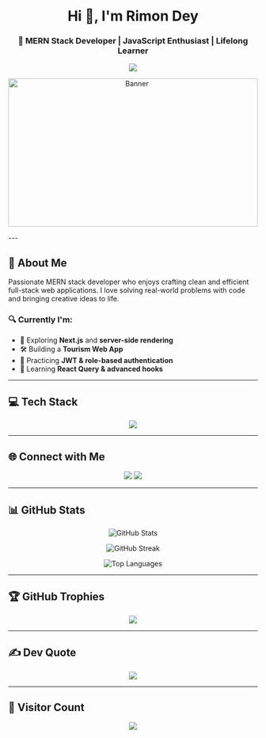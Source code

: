 
<h1 align="center">Hi 👋, I'm Rimon Dey</h1>
<h3 align="center">🚀 MERN Stack Developer | JavaScript Enthusiast | Lifelong Learner</h3>

<p align="center">
  <img src="https://readme-typing-svg.demolab.com/?lines=MERN+Stack+Developer;React,+Node,+MongoDB+Specialist;Always+Learning+New+Techs...&center=true&width=500&height=45" />
</p>

<p align="center">
  <img src="https://i.ibb.co/KjRZbfd5/4884785.jpg" alt="Banner" style="width:100%; max-height:300px; object-fit:cover;" />
</p>
---

## 💫 About Me

Passionate MERN stack developer who enjoys crafting clean and efficient full-stack web applications. I love solving real-world problems with code and bringing creative ideas to life.

### 🔍 Currently I'm:
- 🚀 Exploring **Next.js** and **server-side rendering**
- 🛠️ Building a **Tourism Web App**
- 🔐 Practicing **JWT & role-based authentication**
- 🌱 Learning **React Query & advanced hooks**

---

## 💻 Tech Stack

<div><p align="center">
  <img src="https://skillicons.dev/icons?i=html,css,js,ts,react,nextjs,tailwind,nodejs,express,mongodb,firebase,jwt,vite,vercel,netlify,github,git,figma,photoshop,canva" />
</p></div>

---

## 🌐 Connect with Me

<p align="center">
  <a href="https://www.facebook.com/share/1C61VC2jsw/" target="_blank"><img src="https://img.shields.io/badge/Facebook-1877F2?style=for-the-badge&logo=facebook&logoColor=white" /></a>
  <a href="mailto:rimondey010@gmail.com"><img src="https://img.shields.io/badge/Gmail-D14836?style=for-the-badge&logo=gmail&logoColor=white" /></a>
</p>

---

## 📊 GitHub Stats

<p align="center">
  <img src="https://github-readme-stats.vercel.app/api?username=RimonDey&theme=tokyonight&hide_border=false&include_all_commits=true&count_private=true" alt="GitHub Stats" />
</p>

<p align="center">
  <img src="https://nirzak-streak-stats.vercel.app/?user=RimonDey&theme=tokyonight&hide_border=false" alt="GitHub Streak" />
</p>

<p align="center">
  <img src="https://github-readme-stats.vercel.app/api/top-langs/?username=RimonDey&theme=tokyonight&hide_border=false&layout=compact" alt="Top Languages" />
</p>

---

## 🏆 GitHub Trophies

<p align="center">
  <img src="https://github-profile-trophy.vercel.app/?username=RimonDey&theme=radical&no-bg=true&margin-w=10" />
</p>

---

## ✍️ Dev Quote

<p align="center">
  <img src="https://quotes-github-readme.vercel.app/api?type=horizontal&theme=radical" />
</p>

---

## 👀 Visitor Count

<p align="center">
  <img src="https://komarev.com/ghpvc/?username=RimonDey&style=for-the-badge&color=blue" />
</p>

<!-- Designed with ❤️ by Rimon Dey & ChatGPT -->
